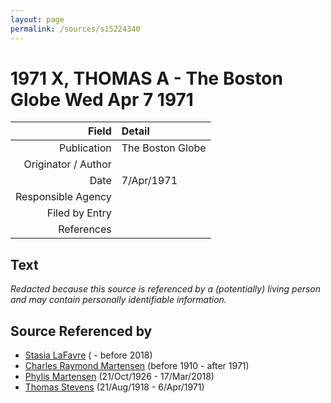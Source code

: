 ```yaml
---
layout: page
permalink: /sources/s15224340
---
```


# 1971 X, THOMAS A - The Boston Globe Wed Apr 7 1971

Field | Detail
---:|:---
Publication | The Boston Globe
Originator / Author | 
Date | 7/Apr/1971
Responsible Agency | 
Filed by Entry | 
References | 

## Text

_Redacted because this source is referenced by a (potentially) living person and may contain personally identifiable information._

## Source Referenced by

* [Stasia LaFavre](../people/@16839684@-stasia-lafavre-b-d2018.md) ( - before 2018)
* [Charles Raymond Martensen](../people/@83409318@-charles-raymond-martensen-b1910-d1971.md) (before 1910 - after 1971)
* [Phylis Martensen](../people/@56344636@-phylis-martensen-b1926-10-21-d2018-3-17.md) (21/Oct/1926 - 17/Mar/2018)
* [Thomas Stevens](../people/@21623356@-thomas-stevens-b1918-8-21-d1971-4-6.md) (21/Aug/1918 - 6/Apr/1971)
